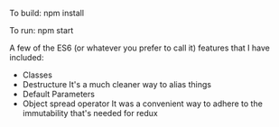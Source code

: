 To build: npm install

To run: npm start

A few of the ES6 (or whatever you prefer to call it) features that I have included:
- Classes
- Destructure
  It's a much cleaner way to alias things
- Default Parameters
- Object spread operator
  It was a convenient way to adhere to the immutability that's needed for redux
